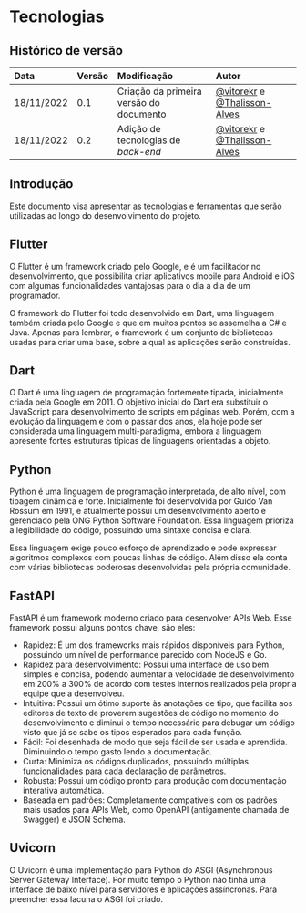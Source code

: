 # Tecnologias

## Histórico de versão

| Data       | Versão | Modificação                              | Autor                                                                                                                                                                |
| :--------- | :----- | :--------------------------------------- | :------------------------------------------------------------------------------------------------------------------------------------------------------------------- |
| 18/11/2022 | 0.1    | Criação da primeira versão do documento  | [@vitorekr](https://github.com/vitorekr) e [@Thalisson-Alves](https://github.com/Thalisson-Alves) |
| 18/11/2022 | 0.2    | Adição de tecnologias de _back-end_  | [@vitorekr](https://github.com/vitorekr) e [@Thalisson-Alves](https://github.com/Thalisson-Alves) |

## Introdução

Este documento visa apresentar as tecnologias e ferramentas que serão utilizadas ao longo do desenvolvimento do projeto.

## Flutter

O Flutter é um framework criado pelo Google, e é um facilitador no desenvolvimento, que possibilita criar aplicativos mobile para Android e iOS com algumas funcionalidades vantajosas para o dia a dia de um programador.

O framework do Flutter foi todo desenvolvido em Dart, uma linguagem também criada pelo Google e que em muitos pontos se assemelha a C# e Java. Apenas para lembrar, o framework é um conjunto de bibliotecas usadas para criar uma base, sobre a qual as aplicações serão construídas.

## Dart

O Dart é uma linguagem de programação fortemente tipada, inicialmente criada pela Google em 2011. O objetivo inicial do Dart era substituir o JavaScript para desenvolvimento de scripts em páginas web. Porém, com a evolução da linguagem e com o passar dos anos, ela hoje pode ser considerada uma linguagem multi-paradigma, embora a linguagem apresente fortes estruturas típicas de linguagens orientadas a objeto.

## Python

Python é uma linguagem de programação interpretada, de alto nível, com tipagem dinâmica e forte. Inicialmente foi desenvolvida por Guido Van Rossum em 1991, e atualmente possui um desenvolvimento aberto e gerenciado pela ONG Python Software Foundation. Essa linguagem prioriza a legibilidade do código, possuindo uma sintaxe concisa e clara.

Essa linguagem exige pouco esforço de aprendizado e pode expressar algoritmos complexos com poucas linhas de código. Além disso ela conta com várias bibliotecas poderosas desenvolvidas pela própria comunidade.

## FastAPI

FastAPI é um framework moderno criado para desenvolver APIs Web. Esse framework possui alguns pontos chave, são eles:

- Rapidez: É um dos frameworks mais rápidos disponíveis para Python, possuindo um nível de performance parecido com NodeJS e Go.
- Rapidez para desenvolvimento: Possui uma interface de uso bem simples e concisa, podendo aumentar a velocidade de desenvolvimento em 200% a 300% de acordo com testes internos realizados pela própria equipe que a desenvolveu.
- Intuitiva: Possui um ótimo suporte às anotações de tipo, que facilita aos editores de texto de proverem sugestões de código no momento do desenvolvimento e diminui o tempo necessário para debugar um código visto que já se sabe os tipos esperados para cada função.
- Fácil: Foi desenhada de modo que seja fácil de ser usada e aprendida. Diminuindo o tempo gasto lendo a documentação.
- Curta: Minimiza os códigos duplicados, possuindo múltiplas funcionalidades para cada declaração de parâmetros.
- Robusta: Possui um código pronto para produção com documentação interativa automática.
- Baseada em padrões: Completamente compatíveis com os padrões mais usados para APIs Web, como OpenAPI (antigamente chamada de Swagger) e JSON Schema.

## Uvicorn

O Uvicorn é uma implementação para Python do ASGI (Asynchronous Server Gateway Interface). Por muito tempo o Python não tinha uma interface de baixo nível para servidores e aplicações assíncronas. Para preencher essa lacuna o ASGI foi criado.
